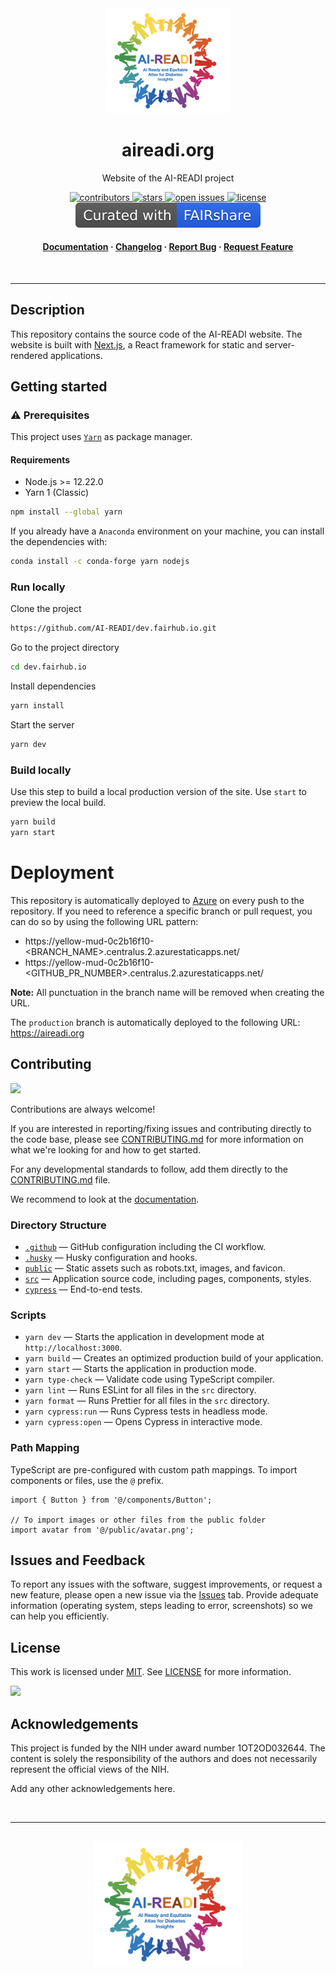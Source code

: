 <div align="center">

<img src="https://github.com/AI-READI/AI-READI-logo/blob/main/logo/png/option2.png?raw=true" alt="logo" width="200" height="auto" />

<br />

<h1>aireadi.org</h1>

<p>
Website of the AI-READI project
</p>

<p>
  <a href="https://github.com/AI-READI/aireadi.org/graphs/contributors">
    <img src="https://img.shields.io/github/contributors/AI-READI/aireadi.org.svg?style=flat-square" alt="contributors" />
  </a>
  <a href="https://github.com/AI-READI/aireadi.org/stargazers">
    <img src="https://img.shields.io/github/stars/AI-READI/aireadi.org.svg?style=flat-square" alt="stars" />
  </a>
  <a href="https://github.com/AI-READI/aireadi.org/issues/">
    <img src="https://img.shields.io/github/issues/AI-READI/aireadi.org.svg?style=flat-square" alt="open issues" />
  </a>
  <a href="https://github.com/AI-READI/aireadi.org/blob/main/LICENSE">
    <img src="https://img.shields.io/github/license/AI-READI/aireadi.org.svg?style=flat-square" alt="license" />
  </a>
  <!-- <a href="https://doi.org/10.5281/zenodo.6407300">
    <img src="https://zenodo.org/badge/DOI/10.5281/zenodo.6407300.svg" alt="doi" />
  </a> -->
  <a href="https://fairdataihub.org/fairshare">
    <img src="https://raw.githubusercontent.com/fairdataihub/FAIRshare/main/badge.svg" alt="Curated with FAIRshare" />
  </a>
</p>
   
<h4>
    <a href="https://dev.aireadi.org">Documentation</a>
  <span> · </span>
    <a href="https://github.com/AI-READI/aireadi.org/blob/main/CHANGELOG.md">Changelog</a>
  <span> · </span>
    <a href="https://github.com/AI-READI/aireadi.org/issues/">Report Bug</a>
  <span> · </span>
    <a href="https://dev.aireadi.org/contact">Request Feature</a>
  </h4>
</div>

<br />

---

## Description

This repository contains the source code of the AI-READI website. The website is built with [Next.js](https://nextjs.org/), a React framework for static and server-rendered applications.

## Getting started

### ⚠️ Prerequisites

This project uses [`Yarn`](https://yarnpkg.com/) as package manager.

#### Requirements

- Node.js >= 12.22.0
- Yarn 1 (Classic)

```sh
npm install --global yarn
```

If you already have a `Anaconda` environment on your machine, you can install the dependencies with:

```sh
conda install -c conda-forge yarn nodejs
```

### Run locally

Clone the project

```sh
https://github.com/AI-READI/dev.fairhub.io.git
```

Go to the project directory

```sh
cd dev.fairhub.io
```

Install dependencies

```sh
yarn install
```

Start the server

```sh
yarn dev
```

### Build locally

Use this step to build a local production version of the site. Use `start` to preview the local build.

```bash
yarn build
yarn start
```

# Deployment

This repository is automatically deployed to [Azure](https://azure.microsoft.com/en-us/) on every push to the repository. If you need to reference a specific branch or pull request, you can do so by using the following URL pattern:

- https://yellow-mud-0c2b16f10-<BRANCH_NAME>.centralus.2.azurestaticapps.net/
- https://yellow-mud-0c2b16f10-<GITHUB_PR_NUMBER>.centralus.2.azurestaticapps.net/

**Note:** All punctuation in the branch name will be removed when creating the URL.

The `production` branch is automatically deployed to the following URL: https://aireadi.org

## Contributing

<a href="https://github.com/AI-READI/aireadi.org/graphs/contributors">
  <img src="https://contrib.rocks/image?repo=AI-READI/aireadi.org" />
</a>

Contributions are always welcome!

If you are interested in reporting/fixing issues and contributing directly to the code base, please see [CONTRIBUTING.md](CONTRIBUTING.md) for more information on what we're looking for and how to get started.

For any developmental standards to follow, add them directly to the [CONTRIBUTING.md](CONTRIBUTING.md) file.

We recommend to look at the [documentation](https://nextjs.org/docs/getting-started).

### Directory Structure

- [`.github`](.github) — GitHub configuration including the CI workflow.<br>
- [`.husky`](.husky) — Husky configuration and hooks.<br>
- [`public`](./public) — Static assets such as robots.txt, images, and favicon.<br>
- [`src`](./src) — Application source code, including pages, components, styles.
- [`cypress`](./cypress) — End-to-end tests.

### Scripts

- `yarn dev` — Starts the application in development mode at `http://localhost:3000`.
- `yarn build` — Creates an optimized production build of your application.
- `yarn start` — Starts the application in production mode.
- `yarn type-check` — Validate code using TypeScript compiler.
- `yarn lint` — Runs ESLint for all files in the `src` directory.
- `yarn format` — Runs Prettier for all files in the `src` directory.
- `yarn cypress:run` — Runs Cypress tests in headless mode.
- `yarn cypress:open` — Opens Cypress in interactive mode.

### Path Mapping

TypeScript are pre-configured with custom path mappings. To import components or files, use the `@` prefix.

```tsx
import { Button } from '@/components/Button';

// To import images or other files from the public folder
import avatar from '@/public/avatar.png';
```

## Issues and Feedback

To report any issues with the software, suggest improvements, or request a new feature, please open a new issue via the [Issues](https://github.com/AI-READI/aireadi.org/issues) tab. Provide adequate information (operating system, steps leading to error, screenshots) so we can help you efficiently.

## License

This work is licensed under
[MIT](https://opensource.org/licenses/mit). See [LICENSE](https://github.com/AI-READI/aireadi.org/blob/main/LICENSE) for more information.

<a href="https://aireadi.org" >
  <img src="https://www.channelfutures.com/files/2017/04/3_0.png" height="30" />
</a>

## Acknowledgements

This project is funded by the NIH under award number 1OT2OD032644. The content is solely the responsibility of the authors and does not necessarily represent the official views of the NIH.

Add any other acknowledgements here.

<br />

---

<br />

<div align="center">

<a href="https://aireadi.org">
  <img src="https://github.com/AI-READI/AI-READI-logo/raw/main/logo/png/option2.png" height="200" />
</a>

</div>
